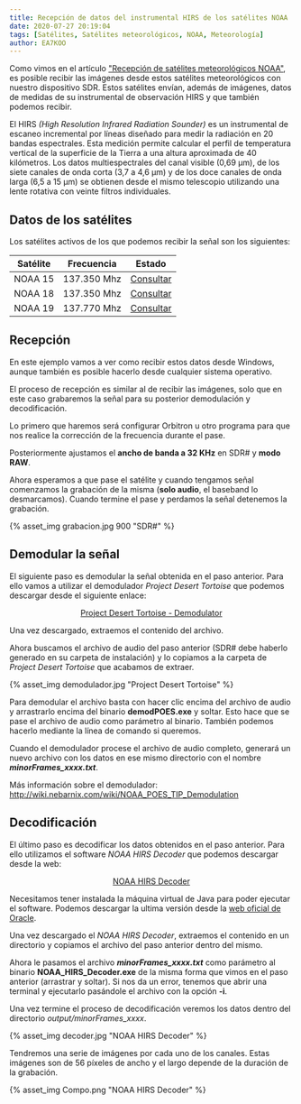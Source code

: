```yaml
---
title: Recepción de datos del instrumental HIRS de los satélites NOAA
date: 2020-07-27 20:19:04
tags: [Satélites, Satélites meteorológicos, NOAA, Meteorología]
author: EA7KOO
---
```


Como vimos en el artículo ["Recepción de satélites meteorológicos NOAA"](/2020/03/20/recepcion-satelites-meteorologicos-NOAA/), es posible recibir las imágenes desde estos satélites meteorológicos con nuestro dispositivo SDR. Estos satélites envían, además de imágenes, datos de medidas de su instrumental de observación HIRS y que también podemos recibir.

El HIRS _(High Resolution Infrared Radiation Sounder)_ es un instrumental de escaneo incremental por líneas diseñado para medir la radiación en 20 bandas espectrales. Esta medición permite calcular el perfil de temperatura vertical de la superficie de la Tierra a una altura aproximada de 40 kilómetros.
Los datos multiespectrales del canal visible (0,69 µm), de los siete canales de onda corta (3,7 a 4,6 µm) y de los doce canales de onda larga (6,5 a 15 µm) se obtienen desde el mismo telescopio utilizando una lente rotativa con veinte filtros individuales.

<!-- more -->

## Datos de los satélites

Los satélites activos de los que podemos recibir la señal son los siguientes:

| Satélite | Frecuencia  | Estado |
| -------- | ----------- | -------|
| NOAA 15  | 137.350 Mhz | [Consultar](https://www.ospo.noaa.gov/Operations/POES/NOAA15/hirs.html) |
| NOAA 18  | 137.350 Mhz | [Consultar](https://www.ospo.noaa.gov/Operations/POES/NOAA18/hirs.html) |
| NOAA 19  | 137.770 Mhz | [Consultar](https://www.ospo.noaa.gov/Operations/POES/NOAA19/hirs.html) |


## Recepción

En este ejemplo vamos a ver como recibir estos datos desde Windows, aunque también es posible hacerlo desde cualquier sistema operativo.

El proceso de recepción es similar al de recibir las imágenes, solo que en este caso grabaremos la señal para su posterior demodulación y decodificación.

Lo primero que haremos será configurar Orbitron u otro programa para que nos realice la corrección de la frecuencia durante el pase.

Posteriormente ajustamos el **ancho de banda a 32 KHz** en SDR# y **modo RAW**.

Ahora esperamos a que pase el satélite y cuando tengamos señal comenzamos la grabación de la misma (**solo audio**, el baseband lo desmarcamos). Cuando termine el pase y perdamos la señal detenemos la grabación.

{% asset_img grabacion.jpg 900 "SDR#" %}


## Demodular la señal

El siguiente paso es demodular la señal obtenida en el paso anterior. Para ello vamos a utilizar el demodulador _Project Desert Tortoise_ que podemos descargar desde el siguiente enlace:

[<center>Project Desert Tortoise - Demodulator</center>](https://github.com/nebarnix/Project-Desert-Tortoise/archive/master.zip)

Una vez descargado, extraemos el contenido del archivo.

Ahora buscamos el archivo de audio del paso anterior (SDR# debe haberlo generado en su carpeta de instalación) y lo copiamos a la carpeta de _Project Desert Tortoise_ que acabamos de extraer.

{% asset_img demodulador.jpg "Project Desert Tortoise" %}

Para demodular el archivo basta con hacer clic encima del archivo de audio y arrastrarlo encima del binario **demodPOES.exe** y soltar. Esto hace que se pase el archivo de audio como parámetro al binario. También podemos hacerlo mediante la línea de comando si queremos.

Cuando el demodulador procese el archivo de audio completo, generará un nuevo archivo con los datos en ese mismo directorio con el nombre **_minorFrames_xxxx.txt_**.


Más información sobre el demodulador: http://wiki.nebarnix.com/wiki/NOAA_POES_TIP_Demodulation


## Decodificación

El último paso es decodificar los datos obtenidos en el paso anterior. Para ello utilizamos el software _NOAA HIRS Decoder_ que podemos descargar desde la web:

[<center>NOAA HIRS Decoder</center>](https://noaa_hirs_decoder.surge.sh/download.html)

Necesitamos tener instalada la máquina virtual de Java para poder ejecutar el software. Podemos descargar la ultima versión desde la [web oficial de Oracle](https://www.java.com/es/download/).

Una vez descargado el _NOAA HIRS Decoder_, extraemos el contenido en un directorio y copiamos el archivo del paso anterior dentro del mismo.

Ahora le pasamos el archivo **_minorFrames_xxxx.txt_** como parámetro al binario **NOAA_HIRS_Decoder.exe** de la misma forma que vimos en el paso anterior (arrastrar y soltar). Si nos da un error, tenemos que abrir una terminal y ejecutarlo pasándole el archivo con la opción **-i**.

Una vez termine el proceso de decodificación veremos los datos dentro del directorio _output/minorFrames_xxxx_.

{% asset_img decoder.jpg "NOAA HIRS Decoder" %}

Tendremos una serie de imágenes por cada uno de los canales. Estas imágenes son de 56 píxeles de ancho y el largo depende de la duración de la grabación.

{% asset_img Compo.png "NOAA HIRS Decoder" %}
